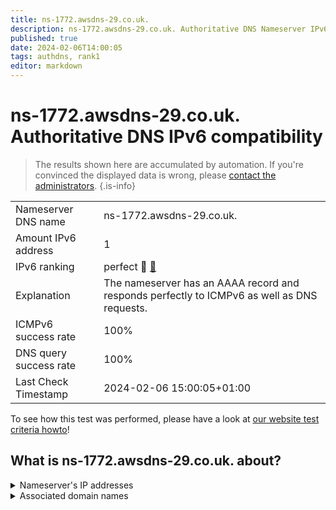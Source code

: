 ```yaml
---
title: ns-1772.awsdns-29.co.uk.
description: ns-1772.awsdns-29.co.uk. Authoritative DNS Nameserver IPv6 compatibility
published: true
date: 2024-02-06T14:00:05
tags: authdns, rank1
editor: markdown
---
```


# ns-1772.awsdns-29.co.uk. Authoritative DNS IPv6 compatibility

> The results shown here are accumulated by automation. If you're convinced the displayed data is wrong, please [contact the administrators](/howto/chat). 
{.is-info}




|   |   |
| - | - |
| Nameserver DNS name | ns-1772.awsdns-29.co.uk.
| Amount IPv6 address | 1
| IPv6 ranking | perfect :1st_place_medal: [🔗](/howto/ranking) |
| Explanation | The nameserver has an AAAA record and responds perfectly to ICMPv6 as well as DNS requests. |
| ICMPv6 success rate | 100%|
| DNS query success rate | 100% |
| Last Check Timestamp | 2024-02-06 15:00:05+01:00 |

To see how this test was performed, please have a look at [our website test criteria howto](/howto/testcriteria/authdns)!


## What is ns-1772.awsdns-29.co.uk. about?




<details>
<summary>Nameserver's IP addresses</summary>

2600:9000:5306:ec00::1

</details>



<details>
<summary>Associated domain names</summary>

zoom.us

</details>
